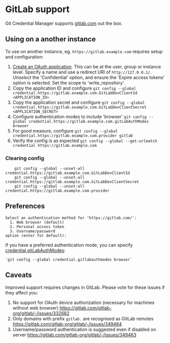 # GitLab support

Git Credential Manager supports [gitlab.com](https://gitlab.com) out the box.

## Using on a another instance

To use on another instance, eg. `https://gitlab.example.com` requires setup and configuration:

1. [Create an OAuth application](https://docs.gitlab.com/ee/integration/oauth_provider.html). This can be at the user, group or instance level. Specify a name and use a redirect URI of `http://127.0.0.1/`. _Unselect_ the 'Confidential' option, and ensure the 'Expire access tokens' option is selected. Set the scope to 'write_repository'.
2. Copy the application ID and configure `git config --global credential.https://gitlab.example.com.GitLabDevClientId <APPLICATION_ID>`
3. Copy the application secret and configure `git config --global credential.https://gitlab.example.com.GitLabDevClientSecret <APPLICATION_SECRET>`
4. Configure authentication modes to include 'browser' `git config --global credential.https://gitlab.example.com.gitLabAuthModes browser`
5. For good measure, configure `git config --global credential.https://gitlab.example.com.provider gitlab`
6. Verify the config is as expected `git config --global --get-urlmatch credential https://gitlab.example.com`

### Clearing config

```
    git config --global --unset-all credential.https://gitlab.example.com.GitLabDevClientId
    git config --global --unset-all credential.https://gitlab.example.com.GitLabDevClientSecret
    git config --global --unset-all credential.https://gitlab.example.com.provider
```

## Preferences

```
Select an authentication method for 'https://gitlab.com/':
  1. Web browser (default)
  2. Personal access token
  3. Username/password
option (enter for default): 
```

If you have a preferred authentication mode, you can specify [credential.gitLabAuthModes](configuration.md#credential.gitLabAuthModes):

    `git config --global credential.gitlabauthmodes browser`

## Caveats

Improved support requires changes in GitLab. Please vote for these issues if they affect you:

1. No support for OAuth device authorization (necessary for machines without web browser) https://gitlab.com/gitlab-org/gitlab/-/issues/332682
2. Only domains with prefix `gitlab.` are recognised as GitLab remotes https://gitlab.com/gitlab-org/gitlab/-/issues/349464
3. Username/password authentication is suggested even if disabled on server https://gitlab.com/gitlab-org/gitlab/-/issues/349463

